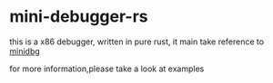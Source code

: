 # mini-debugger-rs

this is a x86 debugger, written in pure rust, it main take reference to [minidbg](https://github.com/TartanLlama/minidbg)

for more information,please take a look at examples

